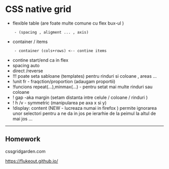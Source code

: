 <h1>CSS native grid</h1>

*   flexible table (are foate multe comune cu flex bux-ul )
```
    - (spacing , aligment ... , axis)
```
* container / items
```
    - container (cols+rows) <-- contine items
```
* contine start/end ca in flex
* spacing auto
* direct /reverse
* !!! poate seta sabloane  (templates) pentru rinduri si coloane , areas ...
* !unit fr - fraqction/proportion (adaugam proportii)
* !funcions repeat(...),minmax(...) - pentru setat mai multe rinduri sau coloane
* ! gap -aka margin (setam distanta intre celule / coloane / rinduri )
* ! h /v - symmetric (manipularea pe axa x si y)
* !display: content (NEW - lucreaza numai in firefox ) permite ignorarea unor
   selectori pentru a ne da in jos pe ierarhie de la peimul la altul de mai jos ...

<hr>
<h2>Homework</h2>

cssgridgarden.com

https://flukeout.github.io/